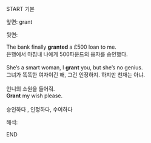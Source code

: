 START
기본

앞면:
grant


뒷면:
<div>The bank finally <b>granted</b> a £500 loan to me. </div><div>은행에서 마침내 나에게 500파운드의 융자를 승인했다.<br><br><div>She’s a smart woman, I <b>grant</b> you, but she’s no genius. </div><div>그녀가 똑똑한 여자이긴 해, 그건 인정하지. 하지만 천재는 아냐.</div><br><div><div>언니의 소원을 들어줘.</div></div><div><div><strong>Grant</strong> my wish please. <br><br>승인하다 , 인정하다, 수여하다</div></div></div>


해석:

END